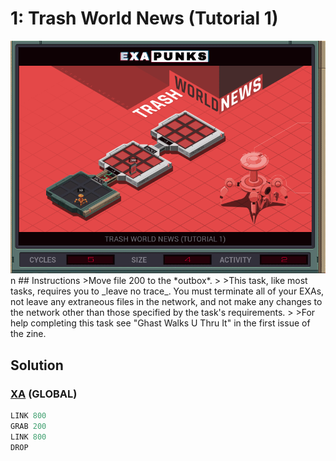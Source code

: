 # 1: Trash World News (Tutorial 1)
<div align='center'><img src='PB000.gif' /></div>
n
## Instructions
>Move file 200 to the *outbox*.
>
>This task, like most tasks, requires you to _leave no trace_. You must terminate all of your EXAs, not leave any extraneous files in the network, and not make any changes to the network other than those specified by the task's requirements.
>
>For help completing this task see "Ghast Walks U Thru It" in the first issue of the zine.

## Solution

### [XA](XA.exa) (GLOBAL)
```asm
LINK 800
GRAB 200
LINK 800
DROP
```